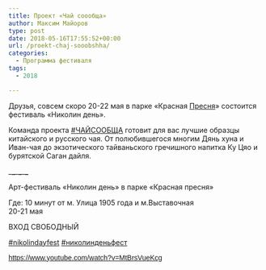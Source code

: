 ```yaml
---
title: Проект «Чай соообща»
author: Максим Майоров
type: post
date: 2018-05-16T17:55:52+00:00
url: /proekt-chaj-sooobshha/
categories:
  - Программа фестиваля
tags:
  - 2018

---
```

Друзья, совсем скоро 20-22 мая в парке &#171;Красная [Пресня][1]&#187; состоится фестиваль &#171;Николин день&#187;.
  
Команда проекта <a class="m_-443737201003756644m_3157039989065179468gmail-_58cn" href="https://www.facebook.com/hashtag/%D1%87%D0%B0%D0%B9%D1%81%D0%BE%D0%BE%D0%B1%D1%89%D0%B0?source=feed_text" target="_blank" rel="noopener"><span class="m_-443737201003756644m_3157039989065179468gmail-_5afx"><span class="m_-443737201003756644m_3157039989065179468gmail-_58cl m_-443737201003756644m_3157039989065179468gmail-_5afz">#</span><span class="m_-443737201003756644m_3157039989065179468gmail-_58cm">ЧАЙСООБЩА</span></span></a> готовит для вас лучшие образцы китайского и русского чая. От полюбившегося многим Дянь хуна и Иван-чая до экзотического тайваньского гречишного напитка Ку Цяо и бурятской Саган дайля.
  
\___\___\___\___\___\___
  
Арт-фестиваль «Николин день» в парке «Красная пресня»
  
Где: 10 минут от м. Улица 1905 года и м.Выставочная<span class="m_-443737201003756644m_3157039989065179468gmail-text_exposed_show"><br /> 20-21 мая</span>

<div class="m_-443737201003756644m_3157039989065179468gmail-text_exposed_show">
  <p>
    ВХОД СВОБОДНЫЙ
  </p>
  
  <p>
    <a class="m_-443737201003756644m_3157039989065179468gmail-_58cn" href="https://www.facebook.com/hashtag/nikolindayfest?source=feed_text" target="_blank" rel="noopener"><span class="m_-443737201003756644m_3157039989065179468gmail-_5afx"><span class="m_-443737201003756644m_3157039989065179468gmail-_58cl m_-443737201003756644m_3157039989065179468gmail-_5afz">#</span><span class="m_-443737201003756644m_3157039989065179468gmail-_58cm">nikolindayfest</span></span></a> <span class="m_-443737201003756644m_3157039989065179468gmail-_5afx"><a class="m_-443737201003756644m_3157039989065179468gmail-_58cn" href="https://www.facebook.com/hashtag/%D0%BD%D0%B8%D0%BA%D0%BE%D0%BB%D0%B8%D0%BD%D0%B4%D0%B5%D0%BD%D1%8C%D1%84%D0%B5%D1%81%D1%82?source=feed_text" target="_blank" rel="noopener"><span class="m_-443737201003756644m_3157039989065179468gmail-_58cl m_-443737201003756644m_3157039989065179468gmail-_5afz">#</span><span class="m_-443737201003756644m_3157039989065179468gmail-_58cm">николинденьфе<wbr />ст</span></a></span>
  </p>
  
  <p>
    <span style="color: #1d2129; font-family: Helvetica, Arial, sans-serif;"><a href="https://www.youtube.com/watch?v=MtBrsVueKcg" target="_blank" rel="noopener">https://www.youtube.com/watch?<wbr />v=MtBrsVueKcg</a></span>
  </p>
</div>

&nbsp;

 [1]: https://maps.google.com/?q=%D0%9F%D1%80%D0%B5%D1%81%D0%BD%D1%8F+%D0%9C%D0%B0%D0%BD%D1%82%D1%83%D0%BB%D0%B8%D0%BD%D1%81%D0%BA%D0%B0%D1%8F+%D1%83%D0%BB%D0%B8%D1%86%D0%B0,+5&entry=gmail&source=g